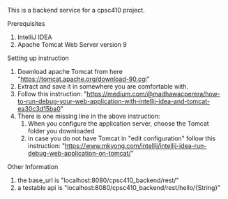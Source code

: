 This is a backend service for a cpsc410 project.

Prerequisites
1. IntelliJ IDEA
2. Apache Tomcat Web Server version 9

Setting up instruction
1. Download apache Tomcat from here "https://tomcat.apache.org/download-90.cgi"
2. Extract and save it in somewhere you are comfortable with. 
3. Follow this instruction: "https://medium.com/@madhawacperera/how-to-run-debug-your-web-application-with-intellij-idea-and-tomcat-ea30c3d15ba0"
4. There is one missing line in the above instruction:
    1. When you configure the application server, choose the Tomcat folder you downloaded
    2. in case you do not have Tomcat in "edit configuration" follow this instruction: "https://www.mkyong.com/intellij/intellij-idea-run-debug-web-application-on-tomcat/"
    
Other Information
1. the base_url is "localhost:8080/cpsc410_backend/rest/"
2. a testable api is "localhost:8080/cpsc410_backend/rest/hello/{String}"
